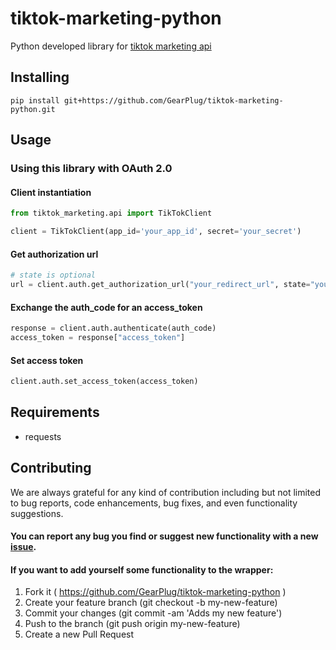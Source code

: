 # tiktok-marketing-python

Python developed library for [tiktok marketing api](https://ads.tiktok.com/marketing_api/docs)


## Installing
```
pip install git+https://github.com/GearPlug/tiktok-marketing-python.git
```

## Usage

### Using this library with OAuth 2.0

#### Client instantiation
```python
from tiktok_marketing.api import TikTokClient

client = TikTokClient(app_id='your_app_id', secret='your_secret')
```

#### Get authorization url
```python
# state is optional
url = client.auth.get_authorization_url("your_redirect_url", state="your_state")
```

#### Exchange the auth_code for an access_token
```python
response = client.auth.authenticate(auth_code)
access_token = response["access_token"]
```

#### Set access token
```python
client.auth.set_access_token(access_token)
```

## Requirements
- requests

## Contributing
We are always grateful for any kind of contribution including but not limited to bug reports, code enhancements, bug fixes, and even functionality suggestions.

#### You can report any bug you find or suggest new functionality with a new [issue](https://github.com/GearPlug/tiktok-marketing-python/issues).

#### If you want to add yourself some functionality to the wrapper:
1. Fork it ( https://github.com/GearPlug/tiktok-marketing-python )
2. Create your feature branch (git checkout -b my-new-feature)
3. Commit your changes (git commit -am 'Adds my new feature')
4. Push to the branch (git push origin my-new-feature)
5. Create a new Pull Request